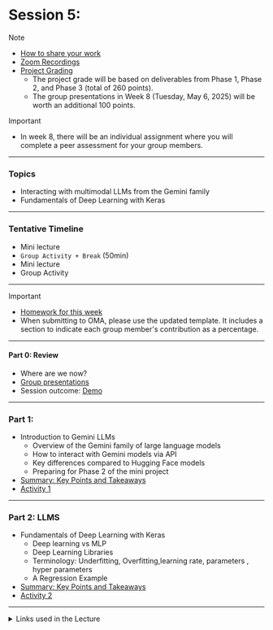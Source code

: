 # Session 5: 


> [!NOTE]  
> - [How to share your work](./material/colab.md)
> - [Zoom Recordings](https://metropoliafi-my.sharepoint.com/:f:/g/personal/samiben_metropolia_fi/EuSPkRmWcYpGsXdjFhE2k80BaZBR-EeccL7AHlnTQya-6w)
> - [Project Grading](https://github.com/ML-Course-2025/week1/blob/main/material/about-course.md)
>   - The project grade will be based on deliverables from Phase 1, Phase 2, and Phase 3 (total of 260 points).  
>   - The group presentations in Week 8 (Tuesday, May 6, 2025) will be worth an additional 100 points.


> [!IMPORTANT]  
> - In week 8, there will be an individual assignment where you will complete a peer assessment for your group members.

---

### Topics

- Interacting with multimodal LLMs from the Gemini family
- Fundamentals of Deep Learning with Keras

---

### Tentative Timeline 

- Mini lecture
- `Group Activity + Break` (50min)  
- Mini lecture
- Group Activity

---

> [!IMPORTANT]  
> - [Homework for this week](./material/homework.md)
> - When submitting to OMA, please use the updated template. It includes a section to indicate each group member's contribution as a percentage.  


-----

#### Part 0: Review

- Where are we now?
- [Group presentations](./material/src/random.py)
- Session outcome: [Demo](./material/demo-project.md)

---

### Part 1: 

- Introduction to Gemini LLMs
  - Overview of the Gemini family of large language models  
  - How to interact with Gemini models via API  
  - Key differences compared to Hugging Face models  
  - Preparing for Phase 2 of the mini project  
- [Summary: Key Points and Takeaways](./material/part1.md)
- [Activity 1](./material/activity1.md)

---

### Part 2: LLMS

- Fundamentals of Deep Learning with Keras
  - Deep learning vs MLP
  - Deep Learning Libraries
  - Terminology: Underfitting, Overfitting,learning rate, parameters , hyper parameters
  - A Regression Example
- [Summary: Key Points and Takeaways](./material/part2.md)
- [Activity 2](./material/activity2.md)


----
<details>
<summary>Links used in the Lecture</summary>

- Draw.io
- [Visualization Tool](https://playground.tensorflow.org)  
- [Google ML Crash Course – Activation Functions](https://developers.google.com/machine-learning/crash-course/neural-networks/activation-functions) 
- [Kaggle: Intro to Deep Learning](https://www.kaggle.com/learn/intro-to-deep-learning)  

<!-- - [Slides](./material/lec_4_part1.ipynb) -->
</details>

<!-- 

> [!NOTE]  
> Highlights information that users should take into account, even when skimming.

> [!TIP]
> Optional information to help a user be more successful.

> [!IMPORTANT]  
> Crucial information necessary for users to succeed.

> [!WARNING]  
> Critical content demanding immediate user attention due to potential risks.

> [!CAUTION]
> Negative potential consequences of an action. 

-->